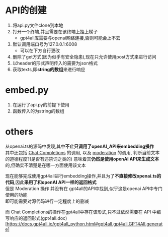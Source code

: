 # API的创建
1. 将api.py文件clone到本地
2. 打开一个终端,并且需要在该终端上挂上梯子
   - gpt4all库需要与openai网络连接,否则可能会上不去
3. 默认调用端口号为127.0.0.1:6008
   - 可以在下方自行更改
4. 删除了get方式(因为似乎有安全隐患),现在只允许使用post方式来进行访问
5. 以header的形式声明传入的需要为json格式
6. 获取texts,即**string的数组**来进行响应

# embed.py
1. 在运行了api.py的前提下使用
2. 函数传入的为string的数组

# others
从openai.ts的源码中发现,其中**不止只调用了openAI_API来embedding操作**  
其中还包括 [Chat Completions](https://platform.openai.com/docs/guides/text-generation/chat-completions-api)   的调用,
以及 [moderation](https://platform.openai.com/docs/guides/moderation/moderation) 的调用, 判断当前文本的道德程度?(是否有违禁词之类的)
意味着其**仍然是使用openAI API来生成文本**的,但确实不清楚是在哪一方面使用该文本  

现在能够完成使用gpt4all进行embedding操作,并且为了**不直接修改openai.ts的代码**,因此**采用了和openAI API一样的返回格式**  
但是 Moderation 操作 并没有在 gpt4all的API中找到,似乎这是openai API中专门使用的功能  
即可能需要对源代码进行一定程度上的删减  

而 Chat Completions的操作在gpt4all中存在该形式,只不过依然需要在 API 中编写响应的返回形式(gpt4all.doc)[https://docs.gpt4all.io/gpt4all_python.html#gpt4all.gpt4all.GPT4All.generate]
